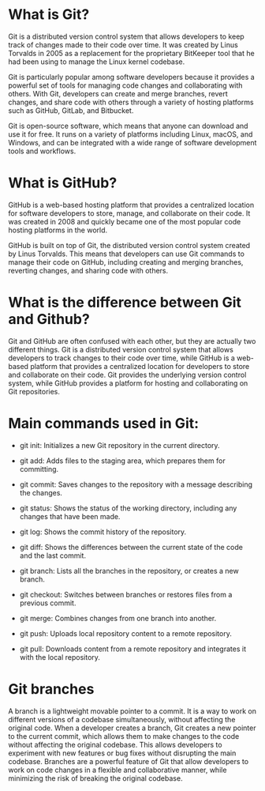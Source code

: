 # What is Git?

Git is a distributed version control system that allows developers to keep track of changes made to their code over time. It was created by Linus Torvalds in 2005 as a replacement for the proprietary BitKeeper tool that he had been using to manage the Linux kernel codebase.

Git is particularly popular among software developers because it provides a powerful set of tools for managing code changes and collaborating with others. With Git, developers can create and merge branches, revert changes, and share code with others through a variety of hosting platforms such as GitHub, GitLab, and Bitbucket.

Git is open-source software, which means that anyone can download and use it for free. It runs on a variety of platforms including Linux, macOS, and Windows, and can be integrated with a wide range of software development tools and workflows.

# What is GitHub?

GitHub is a web-based hosting platform that provides a centralized location for software developers to store, manage, and collaborate on their code. It was created in 2008 and quickly became one of the most popular code hosting platforms in the world.

GitHub is built on top of Git, the distributed version control system created by Linus Torvalds. This means that developers can use Git commands to manage their code on GitHub, including creating and merging branches, reverting changes, and sharing code with others.

# What is the difference between Git and Github?

Git and GitHub are often confused with each other, but they are actually two different things. Git is a distributed version control system that allows developers to track changes to their code over time, while GitHub is a web-based platform that provides a centralized location for developers to store and collaborate on their code.
Git provides the underlying version control system, while GitHub provides a platform for hosting and collaborating on Git repositories.

# Main commands used in Git:

- git init: Initializes a new Git repository in the current directory.

- git add: Adds files to the staging area, which prepares them for committing.

- git commit: Saves changes to the repository with a message describing the changes.

- git status: Shows the status of the working directory, including any changes that have been made.

- git log: Shows the commit history of the repository.

- git diff: Shows the differences between the current state of the code and the last commit.

- git branch: Lists all the branches in the repository, or creates a new branch.

- git checkout: Switches between branches or restores files from a previous commit.

- git merge: Combines changes from one branch into another.

- git push: Uploads local repository content to a remote repository.

- git pull: Downloads content from a remote repository and integrates it with the local repository.

# Git  branches

A branch is a lightweight movable pointer to a commit. It is a way to work on different versions of a codebase simultaneously, without affecting the original code.
When a developer creates a branch, Git creates a new pointer to the current commit, which allows them to make changes to the code without affecting the original codebase. This allows developers to experiment with new features or bug fixes without disrupting the main codebase.
Branches are a powerful feature of Git that allow developers to work on code changes in a flexible and collaborative manner, while minimizing the risk of breaking the original codebase.
